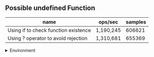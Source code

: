 ## Possible undefined Function

|name|ops/sec|samples|
|-|-|-|
|Using if to check function existence|1,190,245|606621|
|Using ? operator to avoid rejection|1,310,681|655369|


<details>
<summary>Environment</summary>

* __Machine:__ linux x64 | 4 vCPUs | 7.6GB Mem
* __Run:__ Fri Oct 17 2025 16:38:54 GMT+0000 (Coordinated Universal Time)
* __Node:__ `v25.0.0`
</details>

<!--
{"environment":{"platform":"linux","arch":"x64","cpus":4,"totalMemory":7.59783935546875},"benchmarks":[{"name":"Using if to check function existence","samples":606621,"opsSec":1190245.7615444202},{"name":"Using ? operator to avoid rejection","samples":655369,"opsSec":1310681.2475019833}]}-->
